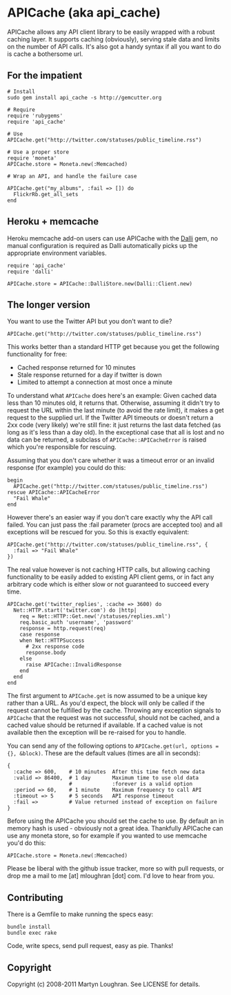 # APICache (aka api_cache)

APICache allows any API client library to be easily wrapped with a robust caching layer. It supports caching (obviously), serving stale data and limits on the number of API calls. It's also got a handy syntax if all you want to do is cache a bothersome url.

## For the impatient

    # Install
    sudo gem install api_cache -s http://gemcutter.org
    
    # Require
    require 'rubygems'
    require 'api_cache'
    
    # Use
    APICache.get("http://twitter.com/statuses/public_timeline.rss")
    
    # Use a proper store
    require 'moneta'
    APICache.store = Moneta.new(:Memcached)
    
    # Wrap an API, and handle the failure case
    
    APICache.get("my_albums", :fail => []) do
      FlickrRb.get_all_sets
    end

## Heroku + memcache

Heroku memcache add-on users can use APICache with the [Dalli](https://github.com/mperham/dalli) gem, no manual configuration is required as Dalli automatically picks up the appropriate environment variables.

    require 'api_cache'
    require 'dalli'

    APICache.store = APICache::DalliStore.new(Dalli::Client.new)

## The longer version

You want to use the Twitter API but you don't want to die?

    APICache.get("http://twitter.com/statuses/public_timeline.rss")

This works better than a standard HTTP get because you get the following functionality for free:

* Cached response returned for 10 minutes
* Stale response returned for a day if twitter is down
* Limited to attempt a connection at most once a minute

To understand what `APICache` does here's an example: Given cached data less than 10 minutes old, it returns that. Otherwise, assuming it didn't try to request the URL within the last minute (to avoid the rate limit), it makes a get request to the supplied url. If the Twitter API timeouts or doesn't return a 2xx code (very likely) we're still fine: it just returns the last data fetched (as long as it's less than a day old). In the exceptional case that all is lost and no data can be returned, a subclass of `APICache::APICacheError` is raised which you're responsible for rescuing.

Assuming that you don't care whether it was a timeout error or an invalid response (for example) you could do this:

    begin
      APICache.get("http://twitter.com/statuses/public_timeline.rss")
    rescue APICache::APICacheError
      "Fail Whale"
    end

However there's an easier way if you don't care exactly why the API call failed. You can just pass the :fail parameter (procs are accepted too) and all exceptions will be rescued for you. So this is exactly equivalent:

    APICache.get("http://twitter.com/statuses/public_timeline.rss", {
      :fail => "Fail Whale"
    })

The real value however is not caching HTTP calls, but allowing caching functionality to be easily added to existing API client gems, or in fact any arbitrary code which is either slow or not guaranteed to succeed every time.

    APICache.get('twitter_replies', :cache => 3600) do
      Net::HTTP.start('twitter.com') do |http|
        req = Net::HTTP::Get.new('/statuses/replies.xml')
        req.basic_auth 'username', 'password'
        response = http.request(req)
        case response
        when Net::HTTPSuccess
          # 2xx response code
          response.body
        else
          raise APICache::InvalidResponse
        end
      end
    end

The first argument to `APICache.get` is now assumed to be a unique key rather than a URL. As you'd expect, the block will only be called if the request cannot be fulfilled by the cache. Throwing any exception signals to `APICache` that the request was not successful, should not be cached, and a cached value should be returned if available. If a cached value is not available then the exception will be re-raised for you to handle.

You can send any of the following options to `APICache.get(url, options = {}, &block)`. These are the default values (times are all in seconds):

    {
      :cache => 600,    # 10 minutes  After this time fetch new data
      :valid => 86400,  # 1 day       Maximum time to use old data
                        #             :forever is a valid option
      :period => 60,    # 1 minute    Maximum frequency to call API
      :timeout => 5     # 5 seconds   API response timeout
      :fail =>          # Value returned instead of exception on failure
    }

Before using the APICache you should set the cache to use. By default an in memory hash is used - obviously not a great idea. Thankfully APICache can use any moneta store, so for example if you wanted to use memcache you'd do this:

    APICache.store = Moneta.new(:Memcached)

Please be liberal with the github issue tracker, more so with pull requests, or drop me a mail to me [at] mloughran [dot] com. I'd love to hear from you.

## Contributing

There is a Gemfile to make running the specs easy:

    bundle install
    bundle exec rake

Code, write specs, send pull request, easy as pie. Thanks!

## Copyright

Copyright (c) 2008-2011 Martyn Loughran. See LICENSE for details.
